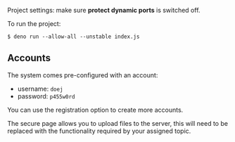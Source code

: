 Project settings: make sure **protect dynamic ports** is switched off.

To run the project:

```
$ deno run --allow-all --unstable index.js
```
## Accounts

The system comes pre-configured with an account:

- username: `doej`
- password: `p455w0rd`

You can use the registration option to create more accounts.

The secure page allows you to upload files to the server, this will need to be replaced with the functionality required by your assigned topic.
